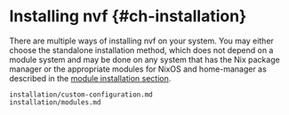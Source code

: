 # Installing nvf {#ch-installation}

[module installation section]: #ch-module-installation

There are multiple ways of installing nvf on your system. You may either choose
the standalone installation method, which does not depend on a module system and
may be done on any system that has the Nix package manager or the appropriate
modules for NixOS and home-manager as described in the
[module installation section].

```{=include=} chapters
installation/custom-configuration.md
installation/modules.md
```

